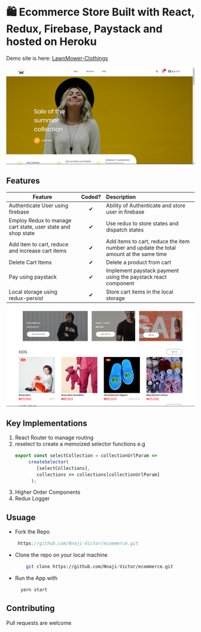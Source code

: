 # 🛍 Ecommerce Store Built with React, Redux, Firebase, Paystack and hosted on Heroku

Demo site is here: [LawnMower-Clothings](https://lawnmower-clothings.herokuapp.com/)

![Screenshot](public/images/Screenshot1.png)

## Features
| Feature  |  Coded?       | Description  |
|----------|:-------------:|:-------------|
| Authenticate User using firebase | &#10004; | Ability of Authenticate and store user in firebase |
| Employ Redux to manage cart state, user state and shop state | &#10004; | Use redux to store states and dispatch states |
| Add item to cart, reduce and increase cart items| &#10004; | Add items to cart, reduce the item number and update the total amount at the same time|
| Delete Cart Items | &#10004; | Delete a product from cart |
| Pay using paystack | &#10004; | Implement paystack payment using the paystack react component |
| Local storage using redux-persist | &#10004; | Store cart items in the local storage |

![Screenshot](public/images/Screenshot2.png)

## Key Implementations
1. React Router to manage routing
2. reselect to create a memoized selector functions e.g
    ```javascript
    export const selectCollection = collectionUrlParam =>
         createSelector(
            [selectCollections],
            collections => collections[collectionUrlParam]
          );
    ```
3. Higher Order Components
4. Redux Logger

## Usuage
 * Fork the Repo

     ```javascript 
      https://github.com/Nnaji-Victor/ecommerce.git
     ```
 * Clone the repo on your local machine

    ```bash
        git clone https://github.com/Nnaji-Victor/ecommerce.git
    ```
 * Run the App with

    ```bash
      yarn start
    ```

## Contributing
Pull requests are welcome
